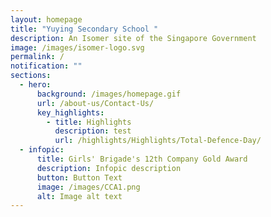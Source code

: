 ```yaml
---
layout: homepage
title: "Yuying Secondary School "
description: An Isomer site of the Singapore Government
image: /images/isomer-logo.svg
permalink: /
notification: ""
sections:
  - hero:
      background: /images/homepage.gif
      url: /about-us/Contact-Us/
      key_highlights:
        - title: Highlights
          description: test
          url: /highlights/Highlights/Total-Defence-Day/
  - infopic:
      title: Girls' Brigade's 12th Company Gold Award
      description: Infopic description
      button: Button Text
      image: /images/CCA1.png
      alt: Image alt text
---
```

